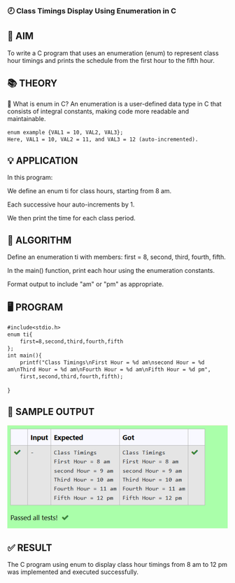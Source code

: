 ### 🕗 Class Timings Display Using Enumeration in C
## 🎯 AIM
To write a C program that uses an enumeration (enum) to represent class hour timings and prints the schedule from the first hour to the fifth hour.

## 📚 THEORY
🔹 What is enum in C?
An enumeration is a user-defined data type in C that consists of integral constants, making code more readable and maintainable.

```
enum example {VAL1 = 10, VAL2, VAL3};
Here, VAL1 = 10, VAL2 = 11, and VAL3 = 12 (auto-incremented).
```

## 💡 APPLICATION
In this program:

We define an enum ti for class hours, starting from 8 am.

Each successive hour auto-increments by 1.

We then print the time for each class period.

## 🔁 ALGORITHM
Define an enumeration ti with members: first = 8, second, third, fourth, fifth.

In the main() function, print each hour using the enumeration constants.

Format output to include "am" or "pm" as appropriate.

## 🖥️ PROGRAM
```
#include<stdio.h>
enum ti{
    first=8,second,third,fourth,fifth
};
int main(){
    printf("Class Timings\nFirst Hour = %d am\nsecond Hour = %d am\nThird Hour = %d am\nFourth Hour = %d am\nFifth Hour = %d pm",
    first,second,third,fourth,fifth);
    
}
```


## 🧪 SAMPLE OUTPUT
![alt text](image-3.png)
## ✅ RESULT
The C program using enum to display class hour timings from 8 am to 12 pm was implemented and executed successfully.